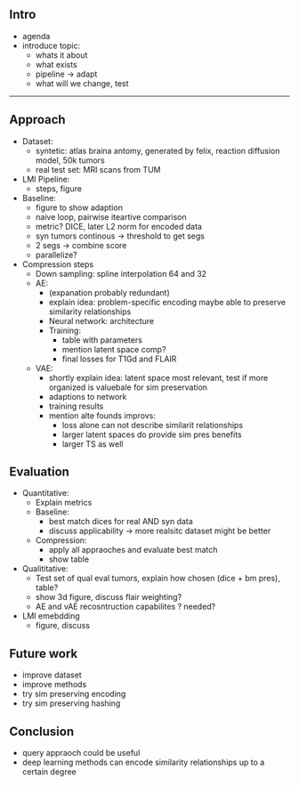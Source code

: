 
## Intro

- agenda
- introduce topic: 
    - whats it about
    - what exists
    - pipeline -> adapt 
    - what will we change, test

---

## Approach

- Dataset: 
    - syntetic: atlas braina antomy, generated by felix, reaction diffusion model, 50k tumors
    - real test set: MRI scans from TUM
- LMI Pipeline:
    - steps, figure
- Baseline:
    - figure to show adaption
    - naive loop, pairwise iteartive comparison
    - metric? DICE, later L2 norm for encoded data
    - syn tumors continous -> threshold to get segs
    - 2 segs -> combine score
    - parallelize? 
- Compression steps
    - Down sampling: spline interpolation 64 and 32
    - AE:
        - (expanation probably redundant)
        - explain idea: problem-specific encoding maybe able to preserve similarity relationships
        - Neural network: architecture
        - Training: 
            - table with parameters
            - mention latent space comp?
            - final losses for T1Gd and FLAIR
    - VAE:
        - shortly explain idea: latent space most relevant, test if more organized is valuebale for sim preservation
        - adaptions to network
        - training results
        - mention alte founds improvs: 
            - loss alone can not describe similarit relationships
            - larger latent spaces do provide sim pres benefits
            - larger TS as well

## Evaluation

- Quantitative:
    - Explain metrics
    - Baseline:
        - best match dices for real AND syn data
        - discuss applicability -> more realsitc dataset might be better
    - Compression:
        - apply all appraoches and evaluate best match
        - show table
- Qualititative:
    - Test set of qual eval tumors, explain how chosen (dice + bm pres), table?
    - show 3d figure, discuss flair weighting? 
    - AE and vAE recosntruction capabilites ? needed?
- LMI emebdding
    - figure, discuss

## Future work

- improve dataset
- improve methods
- try sim preserving encoding
- try sim preserving hashing

## Conclusion
- query appraoch could be useful
- deep learning methods can encode similarity relationships up to a certain degree
